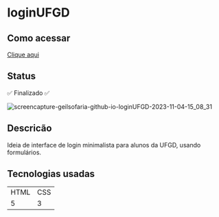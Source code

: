 # loginUFGD
## Como acessar
<a href="https://geilsofaria.github.io/loginUFGD/">Clique aqui</a>
## Status
✅ Finalizado ✅

<p></p>

![screencapture-geilsofaria-github-io-loginUFGD-2023-11-04-15_08_31](https://github.com/GeilsoFaria/loginUFGD/assets/109383516/eeeedc6c-cb66-420f-bf55-c3a97c2d79f7)

## Descricão
Ideia de interface de login minimalista para alunos da UFGD, usando formulários.

## Tecnologias usadas
<table>
  <tr>
    <td>HTML</td>
    <td>CSS</td>
  </tr>
  <tr>
    <td>5</td>
    <td>3</td>
  </tr>
</table>
